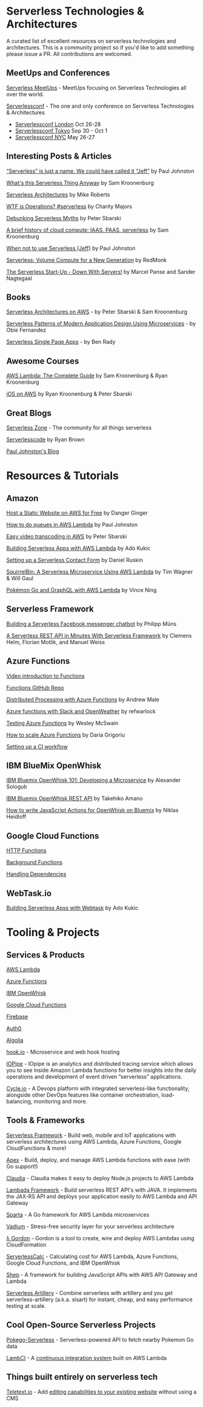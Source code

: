 # Serverless Technologies & Architectures
A curated list of excellent resources on serverless technologies and architectures. This is a community project so if you'd like to add something please issue a PR. All contributions are welcomed.

## MeetUps and Conferences
[Serverless MeetUps](https://github.com/serverless-meetups/main) - MeetUps focusing on Serverless Technologies all over the world.

[Serverlessconf](http://serverlessconf.io) - The one and only conference on Serverless Technologies & Architectures 

- [Serverlessconf London](http://london.serverlessconf.io) Oct 26-28
- [Serverlessconf Tokyo](http://tokyo.serverlessconf.io) Sep 30 - Oct 1
- [Serverlessconf NYC](http://nyc.serverlessconf.io) May 26-27

## Interesting Posts & Articles
[“Serverless” is just a name. We could have called it “Jeff”](https://serverless.zone/serverless-is-just-a-name-we-could-have-called-it-jeff-1958dd4c63d7) by Paul Johnston

[What's this Serverless Thing Anyway](https://read.acloud.guru/whats-this-serverless-thing-anyway-b101cb72c7e6?source=featured) by Sam Kroonenburg

[Serverless Architectures](http://martinfowler.com/articles/serverless.html) by Mike Roberts

[WTF is Operations? #serverless](https://charity.wtf/2016/05/31/wtf-is-operations-serverless/) by Charity Majors

[Debunking Serverless Myths](https://read.acloud.guru/debunking-serverless-myths-cc329460d061?source=featured) by Peter Sbarski

[A brief history of cloud compute: IAAS, PAAS, serverless](https://read.acloud.guru/iaas-paas-serverless-the-next-big-deal-in-cloud-computing-34b8198c98a2?source=latest) by Sam Kroonenburg

[When not to use Serverless (Jeff)](https://medium.com/@PaulDJohnston/when-not-to-use-serverless-jeff-6d054d0e7098) by Paul Johnston

[Serverless: Volume Compute for a New Generation](http://redmonk.com/fryan/2016/04/28/serverless-volume-compute-for-a-new-generation/) by RedMonk

[The Serverless Start-Up - Down With Servers!](http://highscalability.com/blog/2015/12/7/the-serverless-start-up-down-with-servers.html) by Marcel Panse and Sander Nagtegaal

## Books
[Serverless Architectures on AWS](http://book.acloud.guru) - by Peter Sbarski & Sam Kroonenburg

[Serverless Patterns of Modern Application Design Using Microservices](https://leanpub.com/serverless) - by Obie Fernandez

[Serverless Single Page Apps](https://pragprog.com/book/brapps/serverless-single-page-apps) - by Ben Rady

## Awesome Courses
[AWS Lambda: The Complete Guide](https://acloud.guru/learn/aws-lambda) by Sam Kroonenburg & Ryan Kroonenburg

[iOS on AWS](https://acloud.guru/learn/ios-on-aws) by Ryan Kroonenburg & Peter Sbarski

## Great Blogs
[Serverless Zone](https://serverless.zone/) - The community for all things serverless

[Serverlesscode](https://serverlesscode.com/) by Ryan Brown

[Paul Johnston's Blog](https://medium.com/@PaulDJohnston)


# Resources & Tutorials
## Amazon
[Host a Static Website on AWS for Free](https://blog.dangerginger.com/post/amazon-static-site-host/) by Danger Ginger

[How to do queues in AWS Lambda](https://medium.com/@PaulDJohnston/how-to-do-queues-in-aws-lambda-f66028cc7f13) by Paul Johnston

[Easy video transcoding in AWS](https://read.acloud.guru/easy-video-transcoding-in-aws-7a0abaaab7b8) by Peter Sbarski

[Building Serverless Apps with AWS Lambda](https://auth0.com/blog/building-serverless-apps-with-aws-lambda/) by Ado Kukic

[Setting up a Serverless Contact Form](https://blog.druskin.co/setting-up-a-contact-form-on-aws-42d7bda49b22) by Daniel Ruskin

[SquirrelBin: A Serverless Microservice Using AWS Lambda](https://aws.amazon.com/blogs/compute/the-squirrelbin-architecture-a-serverless-microservice-using-aws-lambda/) by Tim Wagner & Will Gaul

[Pokémon Go and GraphQL with AWS Lambda](https://medium.com/scaphold/pokémon-go-and-graphql-with-aws-lambda-a6d53f254424) by Vince Ning

## Serverless Framework
[Building a Serverless Facebook messenger chatbot](http://justserverless.com/blog/building-a-serverless-facebook-messenger-chatbot/) by Philipp Müns

[A Serverless REST API in Minutes With Serverless Framework](https://dzone.com/articles/a-serverless-rest-api-in-minutes-with-serverless-f) by Clemens Helm, Florian Motlik, and Manuel Weiss


## Azure Functions

[Video introduction to Functions](https://channel9.msdn.com/Shows/Web-Hack-Wednesday/Azure-Functions)

[Functions GitHub Repo](https://github.com/Azure/AzureFunctions)

[Distributed Processing with Azure Functions](https://www.sumologic.com/blog-devops/distributed-processing-azure-functions/) by Andrew Male

[Azure functions with Slack and OpenWeather](https://refwarlockprog.wordpress.com/2016/04/28/azure-functions-with-slack-and-openweather/) by refwarlock

[Testing Azure Functions](https://azure.microsoft.com/en-us/documentation/articles/functions-test-a-function/) by Wesley McSwain

[How to scale Azure Functions](https://azure.microsoft.com/en-us/documentation/articles/functions-scale/) by  Daria Grigoriu

[Setting up a CI workflow](https://david-obrien.net/2016/08/azure-functions-ci/)


## IBM BlueMix OpenWhisk
[IBM Bluemix OpenWhisk 101: Developing a Microservice](http://blog.altoros.com/bluemix-openwhisk-101-developing-a-microservice.html) by Alexander Sologub

[IBM Bluemix OpenWhisk REST API](https://amanoblog.wordpress.com/2016/03/03/ibm-bluemix-openwhisk-rest-api/) by Takehiko Amano

[How to write JavaScript Actions for OpenWhisk on Bluemix](http://heidloff.net/article/how-to-write-javascript-actions-openwhisk) by Niklas Heidloff

## Google Cloud Functions
[HTTP Functions](https://cloud.google.com/functions/docs/writing/http)

[Background Functions](https://cloud.google.com/functions/docs/writing/background)

[Handling Dependencies](https://cloud.google.com/functions/docs/writing/dependencies)


## WebTask.io
[Building Serverless Apss with Webtask](https://auth0.com/blog/building-serverless-apps-with-webtask/) by Ado Kukic


# Tooling & Projects

## Services & Products
[AWS Lambda](https://aws.amazon.com/lambda/)

[Azure Functions](https://azure.microsoft.com/en-us/services/functions/)

[IBM OpenWhisk](https://www.ibm.com/cloud-computing/bluemix/openwhisk/)

[Google Cloud Functions](https://cloud.google.com/functions/)

[Firebase](https://firebase.google.com/)

[Auth0](https://auth0.com/)

[Algolia](https://www.algolia.com/)

[hook.io](https://hook.io/) - Microservice and web hook hosting

[IOPipe](https://www.iopipe.com/) - IOpipe is an analytics and distributed tracing service which allows you to see inside Amazon Lambda functions for better insights into the daily operations and development of event driven “serverless” applications.

[Cycle.io](https://cycle.io/) - A Devops platform with integrated serverless-like functionality, alongside other DevOps features like container orchestration, load-balancing, monitoring and more.

## Tools & Frameworks
[Serverless Framework](https://github.com/serverless/serverless) - Build web, mobile and IoT applications with serverless architectures using AWS Lambda, Azure Functions, Google CloudFunctions & more!

[Apex](https://github.com/apex/apex) - Build, deploy, and manage AWS Lambda functions with ease (with Go support!)

[Claudia](https://claudiajs.com/) - Claudia makes it easy to deploy Node.js projects to AWS Lambda

[Lambada Framework](https://github.com/lambadaframework/lambadaframework) - Build serverless REST API's with JAVA. It implements the JAX-RS API and deploys your application easily to AWS Lambda and API Gateway

[Sparta](http://gosparta.io/) - A Go framework for AWS Lambda microservices

[Vadium](https://vandium.io/) - Stress-free security layer for your serverless architecture

[λ Gordon](https://github.com/jorgebastida/gordon) - Gordon is a tool to create, wire and deploy AWS Lambdas using CloudFormation

[ServerlessCalc](http://serverlesscalc.com) - Calculating cost for AWS Lambda, Azure Functions, Google Cloud Functions, and IBM OpenWhisk

[Shep](https://github.com/bustlelabs/shep) - A framework for building JavaScript APIs with AWS API Gateway and Lambda

[Serverless Artillery](https://github.com/Nordstrom/serverless-artillery/tree/develop) - Combine serverless with artillery and you get serverless-artillery (a.k.a. slsart) for instant, cheap, and easy performance testing at scale.

## Cool Open-Source Serverless Projects

[Pokego-Serverless](https://github.com/jch254/pokego-serverless) - Serverless-powered API to fetch nearby Pokemon Go data

[LambCI](https://github.com/lambci/lambci) - A [continuous integration system](https://medium.com/@hichaelmart/lambci-4c3e29d6599b) built on AWS Lambda

## Things built entirely on serverless tech
[Teletext.io](https://teletext.io/) - Add [editing capabilities to your existing website](http://highscalability.com/blog/2015/12/7/the-serverless-start-up-down-with-servers.html) without using a CMS
